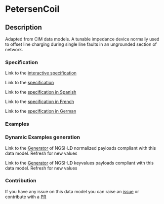 # PetersenCoil

## Description 

Adapted from CIM data models. A tunable impedance device normally used to offset line charging during single line faults in an ungrounded section of network.
### Specification

Link to the [interactive specification](https://swagger.lab.fiware.org/?url=https://smart-data-models.github.io/dataModel.EnergyCIM/PetersenCoil/swagger.yaml)

Link to the [specification](https://smart-data-models.github.io/dataModel.EnergyCIM/PetersenCoil/doc/spec.md)

Link to the [specification in Spanish](https://smart-data-models.github.io/dataModel.EnergyCIM/PetersenCoil/doc/spec_ES.md)

Link to the [specification in French](https://smart-data-models.github.io/dataModel.EnergyCIM/PetersenCoil/doc/spec_FR.md)

Link to the [specification in German](https://smart-data-models.github.io/dataModel.EnergyCIM/PetersenCoil/doc/spec_DE.md)
### Examples
### Dynamic Examples generation

Link to the [Generator](https://smartdatamodels.org/extra/ngsi-ld_generator_v0.92.php?schemaUrl=https://raw.githubusercontent.com/smart-data-models/dataModel.EnergyCIM/master/PetersenCoil/schema.json&email=info@smartdatamodels.org) of NGSI-LD normalized payloads compliant with this data model. Refresh for new values

Link to the [Generator](https://smartdatamodels.org/extra/ngsi-ld_generator_keyvalues_v0.92.php?schemaUrl=https://raw.githubusercontent.com/smart-data-models/dataModel.EnergyCIM/master/PetersenCoil/schema.json&email=info@smartdatamodels.org) of NGSI-LD keyvalues payloads compliant with this data model. Refresh for new values
### Contribution

 If you have any issue on this data model you can raise an [issue](https://github.com/smart-data-models/dataModel.EnergyCIM/issues)  or contribute with a [PR](https://github.com/smart-data-models/dataModel.EnergyCIM/pulls)